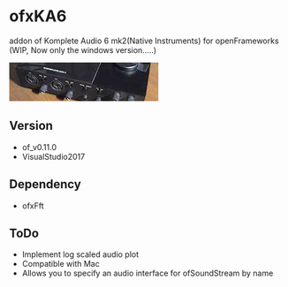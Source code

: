 # ofxKA6
addon of Komplete Audio 6 mk2(Native Instruments) for openFrameworks  
(WIP, Now only the windows version.....)

![thumbnail](https://raw.githubusercontent.com/ryo-simon-mf/ofxKA6/main/ofxaddons_thumbnail.png)

## Version
- of_v0.11.0
- VisualStudio2017


## Dependency
- ofxFft


## ToDo
- Implement log scaled audio plot  
- Compatible with Mac
- Allows you to specify an audio interface for ofSoundStream by name

